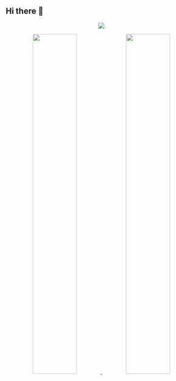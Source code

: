 ## Hi there 👋

<!--
**khmandarrin/khmandarrin** is a ✨ _special_ ✨ repository because its `README.md` (this file) appears on your GitHub profile.

Here are some ideas to get you started:

- 🔭 I’m currently working on ...
- 🌱 I’m currently learning ...
- 👯 I’m looking to collaborate on ...
- 🤔 I’m looking for help with ...
- 💬 Ask me about ...
- 📫 How to reach me: ...
- 😄 Pronouns: ...
- ⚡ Fun fact: ...
-->


<p align="center">
  <img src="https://capsule-render.vercel.app/api?type=blur&color=auto&height=300&section=header&text=mandarin's+github&fontSize=50" />
</p>

<p align="center">
  <a href="https://github.com/anuraghazra/github-readme-stats">
    <img src="https://github-readme-stats.vercel.app/api?username=khmandarrin&theme=dracula&show_icons=true&hide_border=true" width="48%" />
  </a>
  <img src="https://github-readme-stats.vercel.app/api/top-langs/?username=khmandarrin&layout=compact&theme=dracula&hide_border=true" width="48%" />
</p>

